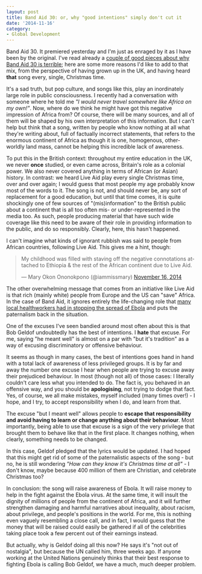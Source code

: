 ```yaml
---
layout: post
title: Band Aid 30: or, why "good intentions" simply don't cut it
date: '2014-11-16'
category:
- Global Development
---
```


Band Aid 30. It premiered yesterday and I'm just as enraged by it as I have been by the original. I've read already a [couple of good pieces about why Band Aid 30 is terrible](http://www.theguardian.com/world/2014/nov/11/band-aid-30-patronising-bob-geldof-ebola-do-they-know-its-christmas); here are some more reasons I'd like to add to that mix, from the perspective of having grown up in the UK, and having heard **that** song every, single, Christmas time. 

<!--more-->

It's a sad truth, but pop culture, and songs like this, play an inordinately large role in public consciousness. I recently had a conversation with someone where he told me *"I would never travel somewhere like Africa on my own!"*. Now, where do we think he might have got this negative impression of Africa from? Of course, there will be many sources, and all of them will be shaped by his own interpretation of this information. But I can't help but think that a song, written by people who know nothing at all what they're writing about, full of factually incorrect statements, that refers to the enormous continent of Africa as though it is one, homogenous, other-worldly land mass, cannot be helping this incredible lack of awareness.

To put this in the British context: throughout my entire education in the UK, we never **once** studied, or even came across, Britain's role as a colonial power. We also never covered anything in terms of African (or Asian) history. In contrast: we heard Live Aid play every single Christmas time, over and over again; I would guess that most people my age probably know most of the words to it. The song is not, and should never be, any sort of replacement for a good education, but until that time comes, it is quite shockingly one of few sources of "(mis)information" to the British public about a continent that is all too often mis- or under-represented in the media too. As such, people producing material that have such wide coverage like this need to be aware of their role in providing information to the public, and do so responsibly. Clearly, here, this hasn't happened.

I can't imagine what kinds of ignorant rubbish was said to people from African countries, following Live Aid. This gives me a hint, though: 

<blockquote class="twitter-tweet" lang="en"><p>My childhood was filled with staving off the negative connotations attached to Ethiopia &amp; the rest of the African continent due to Live Aid.</p>&mdash; Mary Okon Ononokpono (@iammissmary) <a href="https://twitter.com/iammissmary/status/534052245831442433">November 16, 2014</a></blockquote>
<script async src="//platform.twitter.com/widgets.js" charset="utf-8"></script>

The other overwhelming message that comes from an initiative like Live Aid is that rich (mainly white) people from Europe and the US can "save" Africa. In the case of Band Aid, it ignores entirely the life-changing role that [many local healthworkers had in stopping the spread of Ebola](http://www.theguardian.com/lifeandstyle/womens-blog/2014/oct/20/dr-stella-ameyo-adadevoh-ebola-doctor-nigeria-hero) and puts the paternalism back in the situation.

One of the excuses I've seen bandied around most often about this is that Bob Geldof undoubtedly has the best of intentions. I **hate** that excuse. For me, saying "he meant well" is almost on a par with "but it's tradition" as a way of excusing discriminatory or offensive behaviour.

It seems as though in many cases, the best of intentions goes hand in hand with a total lack of awareness of less privileged groups. It is by far and away the number one excuse I hear when people are trying to excuse away their prejudiced behaviour. In most (though not all) of those cases: I literally couldn't care less what you intended to do. The fact is, you behaved in an offensive way, and you should be **apologising**, not trying to dodge that fact. Yes, of course, we all make mistakes, myself included (many times over!) - I hope, and I try, to accept responsibility when I do, and learn from that. 

The excuse "but I meant well" allows people to **escape that responsibility and avoid having to learn or change anything about their behaviour**. Most importantly, being able to use that excuse is a sign of the very privilege that brought them to behave like that in the first place. It changes nothing, when clearly, something needs to be changed.

In this case, Geldof pledged that the lyrics would be updated. I had hoped that this might get rid of some of the paternalistic aspects of the song - but no, he is still wondering *"How can they know it's Christmas time at all"* - I don't know, maybe because 400 million of them are Christian, and celebrate Christmas too? 

In conclusion: the song will raise awareness of Ebola. It will raise money to help in the fight against the Ebola virus. At the same time, it will insult the dignity of millions of people from the continent of Africa, and it will further strengthen damaging and harmful narratives about inequality, about racism, about privilege, and people's positions in the world. For me, this is nothing even vaguely resembling a close call, and in fact, I would guess that the money that will be raised could easily be gathered if all of the celebrities taking place took a few percent out of their earnings instead.

But actually, why is Geldof doing all this now? He says it's "not out of nostalgia", but because the UN called him, three weeks ago. If anyone working at the United Nations genuinely thinks that their best response to fighting Ebola is calling Bob Geldof, we have a much, much deeper problem.

